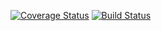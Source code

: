 [![Coverage Status](https://coveralls.io/repos/github/kossy360/Fast-food-2/badge.svg?branch=develop)](https://coveralls.io/github/kossy360/Fast-food-2?branch=develop)
[![Build Status](https://travis-ci.org/kossy360/Fast-food-2.svg?branch=develop)](https://travis-ci.org/kossy360/Fast-food-2)

